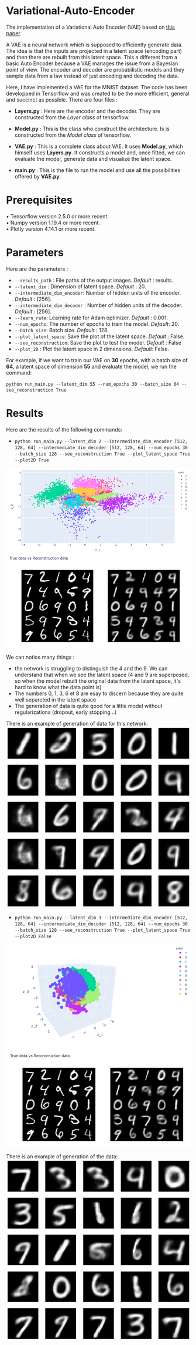 # Variational-Auto-Encoder

The implementation of a Variational Auto Encoder (VAE) based on [this paper](https://arxiv.org/pdf/1312.6114.pdf).

A VAE is a neural network which is supposed to efficiently generate data. The idea is that the inputs are projected in a latent space (encoding part)
and then there are rebuilt from this latent space. This a different from a basic Auto Encoder because a VAE manages the issue from a Bayesian point of view. The encoder and decoder are probabilistic models and they sample data from a law instead of just encoding and decoding the data. 

Here, I have implemented a VAE for the MNIST dataset. The code has been developped in Tensorflow and was created to be the more efficient, general and succinct as possible. There are four files : 
- **Layers.py** : Here are the encoder and the decoder. They are constructed from the *Layer class* of tensorflow.

- **Model.py** : This is the class who construct the architecture. Is is constructed from the *Model class* of tensorflow.

- **VAE.py** : This is a complete class about VAE. It uses **Model.py**, which himself uses **Layers.py**. It constructs a model and, once fitted, we can evaluate the model, generate data and visualize the latent space.

- **main.py** : This is the file to run the model and use all the possibilities offered by **VAE.py**. 


# Prerequisites
• Tensorflow version 2.5.0 or more recent.  
• Numpy version 1.19.4 or more recent.  
• Plotly version 4.14.1 or more recent.

# Parameters

Here are the parameters :
- `--results_path` : File paths of the output images. *Default* : results.
- `--latent_dim` : Dimension of latent space. *Default* : 20.
- `--intermediate_dim_encoder`: Number of hidden units of the encoder. *Default* : [256].
- `--intermediate_dim_decoder` : Number of hidden units of the decoder. *Default* : [256].
- `--learn_rate`: Learning rate for Adam optimizer. *Default* : 0.001.
- `--num_epochs`: The number of epochs to train the model. *Default*: 20.
- `--batch_size`: Batch size. *Default* : 128.
- `--plot_latent_space`: Save the plot of the latent space. *Default* : False.
- `--see_reconstruction`: Save the plot to test the model. *Default* : False 
- `--plot_2D` : Plot the latent space in 2 dimensions. *Default*: False.

For example, if we want to train our VAE on **30** epochs, with a batch size of **64**, a latent space of dimension **55** and evaluate the model, we run the command:
```
python run_main.py --latent_dim 55 --num_epochs 30 --batch_size 64 --see_reconstruction True
```

# Results
Here are the results of the following commands: 

- `python run_main.py --latent_dim 2 --intermediate_dim_encoder [512, 128, 64] --intermediate_dim_decoder [512, 128, 64] --num_epochs 30 --batch_size 128 --see_reconstruction True --plot_latent_space True --plot2D True`

![alt text](https://github.com/guipet/Variational-Auto-Encoder/blob/main/plots/espace_latent_2D.png)
![alt text](https://github.com/guipet/Variational-Auto-Encoder/blob/main/plots/see_reconstruction_2D.png)

We can notice many things : 
- the network is struggling to distinguish the 4 and the 9. We can understand that when we see the latent space (4 and 9 are superposed, so when the model rebuilt the original data from the latent space, it's hard to know what the data point is)
- The numbers 0, 1, 3, 6 et 8 are esay to discern because they are quite well separeted in the latent space
- The generation of data is quite good for a little model without regularizations (dropout, early stopping...)

There is an example of generation of data for this network:
![alt text](https://github.com/guipet/Variational-Auto-Encoder/blob/main/plots/data_gen_dim2.png)

- `python run_main.py --latent_dim 3 --intermediate_dim_encoder [512, 128, 64] --intermediate_dim_decoder [512, 128, 64] --num_epochs 30 --batch_size 128 --see_reconstruction True --plot_latent_space True --plot2D False`

![alt text](https://github.com/guipet/Variational-Auto-Encoder/blob/main/plots/espace_latent_3D.png)
![alt text](https://github.com/guipet/Variational-Auto-Encoder/blob/main/plots/see_reconstruction_3D.png)

There is an example of generation of the data:
![alt text](https://github.com/guipet/Variational-Auto-Encoder/blob/main/plots/data_gen_dim3.png)
